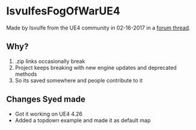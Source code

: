 # IsvulfesFogOfWarUE4

Made by Isvulfe from the UE4 community in 02-16-2017 in a [forum thread](https://forums.unrealengine.com/community/community-content-tools-and-tutorials/26436-tutorial-fog-of-war).

## Why?

1. .zip links occasionally break
2. Project keeps breaking with new engine updates and deprecated methods
3. So its saved somewhere and people contribute to it

## Changes Syed made

* Got it working on UE4 4.26
* Added a topdown example and made it as default map
